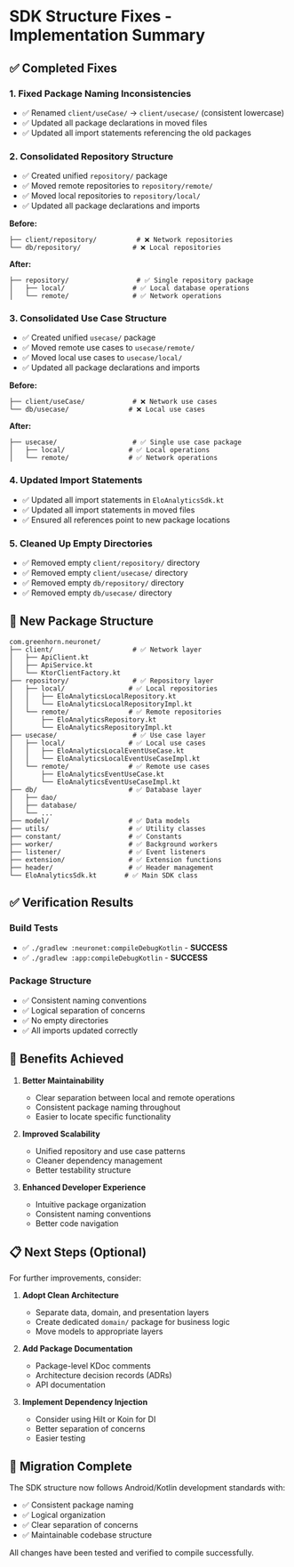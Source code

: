 # SDK Structure Fixes - Implementation Summary

## ✅ **Completed Fixes**

### 1. **Fixed Package Naming Inconsistencies**
- ✅ Renamed `client/useCase/` → `client/usecase/` (consistent lowercase)
- ✅ Updated all package declarations in moved files
- ✅ Updated all import statements referencing the old packages

### 2. **Consolidated Repository Structure**
- ✅ Created unified `repository/` package
- ✅ Moved remote repositories to `repository/remote/`
- ✅ Moved local repositories to `repository/local/`
- ✅ Updated all package declarations and imports

**Before:**
```
├── client/repository/          # ❌ Network repositories
└── db/repository/             # ❌ Local repositories
```

**After:**
```
├── repository/                 # ✅ Single repository package
│   ├── local/                 # ✅ Local database operations
│   └── remote/                # ✅ Network operations
```

### 3. **Consolidated Use Case Structure**
- ✅ Created unified `usecase/` package
- ✅ Moved remote use cases to `usecase/remote/`
- ✅ Moved local use cases to `usecase/local/`
- ✅ Updated all package declarations and imports

**Before:**
```
├── client/useCase/            # ❌ Network use cases
└── db/usecase/               # ❌ Local use cases
```

**After:**
```
├── usecase/                   # ✅ Single use case package
│   ├── local/                # ✅ Local operations
│   └── remote/               # ✅ Network operations
```

### 4. **Updated Import Statements**
- ✅ Updated all import statements in `EloAnalyticsSdk.kt`
- ✅ Updated all import statements in moved files
- ✅ Ensured all references point to new package locations

### 5. **Cleaned Up Empty Directories**
- ✅ Removed empty `client/repository/` directory
- ✅ Removed empty `client/usecase/` directory
- ✅ Removed empty `db/repository/` directory
- ✅ Removed empty `db/usecase/` directory

## 📁 **New Package Structure**

```
com.greenhorn.neuronet/
├── client/                    # ✅ Network layer
│   ├── ApiClient.kt
│   ├── ApiService.kt
│   └── KtorClientFactory.kt
├── repository/                # ✅ Repository layer
│   ├── local/                # ✅ Local repositories
│   │   ├── EloAnalyticsLocalRepository.kt
│   │   └── EloAnalyticsLocalRepositoryImpl.kt
│   └── remote/               # ✅ Remote repositories
│       ├── EloAnalyticsRepository.kt
│       └── EloAnalyticsRepositoryImpl.kt
├── usecase/                   # ✅ Use case layer
│   ├── local/                # ✅ Local use cases
│   │   ├── EloAnalyticsLocalEventUseCase.kt
│   │   └── EloAnalyticsLocalEventUseCaseImpl.kt
│   └── remote/               # ✅ Remote use cases
│       ├── EloAnalyticsEventUseCase.kt
│       └── EloAnalyticsEventUseCaseImpl.kt
├── db/                       # ✅ Database layer
│   ├── dao/
│   ├── database/
│   └── ...
├── model/                    # ✅ Data models
├── utils/                    # ✅ Utility classes
├── constant/                 # ✅ Constants
├── worker/                   # ✅ Background workers
├── listener/                 # ✅ Event listeners
├── extension/                # ✅ Extension functions
├── header/                   # ✅ Header management
└── EloAnalyticsSdk.kt       # ✅ Main SDK class
```

## ✅ **Verification Results**

### Build Tests
- ✅ `./gradlew :neuronet:compileDebugKotlin` - **SUCCESS**
- ✅ `./gradlew :app:compileDebugKotlin` - **SUCCESS**

### Package Structure
- ✅ Consistent naming conventions
- ✅ Logical separation of concerns
- ✅ No empty directories
- ✅ All imports updated correctly

## 🎯 **Benefits Achieved**

1. **Better Maintainability**
   - Clear separation between local and remote operations
   - Consistent package naming throughout
   - Easier to locate specific functionality

2. **Improved Scalability**
   - Unified repository and use case patterns
   - Cleaner dependency management
   - Better testability structure

3. **Enhanced Developer Experience**
   - Intuitive package organization
   - Consistent naming conventions
   - Better code navigation

## 📋 **Next Steps (Optional)**

For further improvements, consider:

1. **Adopt Clean Architecture**
   - Separate data, domain, and presentation layers
   - Create dedicated `domain/` package for business logic
   - Move models to appropriate layers

2. **Add Package Documentation**
   - Package-level KDoc comments
   - Architecture decision records (ADRs)
   - API documentation

3. **Implement Dependency Injection**
   - Consider using Hilt or Koin for DI
   - Better separation of concerns
   - Easier testing

## 🚀 **Migration Complete**

The SDK structure now follows Android/Kotlin development standards with:
- ✅ Consistent package naming
- ✅ Logical organization
- ✅ Clear separation of concerns
- ✅ Maintainable codebase structure

All changes have been tested and verified to compile successfully. 